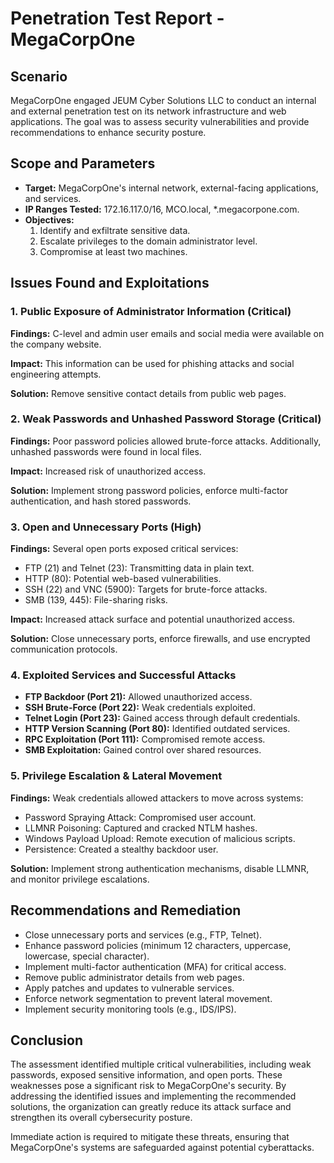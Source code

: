 <!DOCTYPE html>
<html lang="en">
<head>
    <meta charset="UTF-8">
    <meta name="viewport" content="width=device-width, initial-scale=1.0">
    <title>Penetration Test Report - MegaCorpOne</title>
</head>
<body>
    <h1>Penetration Test Report - MegaCorpOne</h1>
    
  <h2>Scenario</h2>
    <p>MegaCorpOne engaged JEUM Cyber Solutions LLC to conduct an internal and external penetration test on its network infrastructure and web applications. The goal was to assess security vulnerabilities and provide recommendations to enhance security posture.</p>
    
  <h2>Scope and Parameters</h2>
    <ul>
        <li><strong>Target:</strong> MegaCorpOne's internal network, external-facing applications, and services.</li>
        <li><strong>IP Ranges Tested:</strong> 172.16.117.0/16, MCO.local, *.megacorpone.com.</li>
        <li><strong>Objectives:</strong>
            <ol>
                <li>Identify and exfiltrate sensitive data.</li>
                <li>Escalate privileges to the domain administrator level.</li>
                <li>Compromise at least two machines.</li>
            </ol>
        </li>
    </ul>
    
   <h2>Issues Found and Exploitations</h2>
    
  <h3>1. Public Exposure of Administrator Information (Critical)</h3>
    <p><strong>Findings:</strong> C-level and admin user emails and social media were available on the company website.</p>
    <p><strong>Impact:</strong> This information can be used for phishing attacks and social engineering attempts.</p>
    <p><strong>Solution:</strong> Remove sensitive contact details from public web pages.</p>
    
  <h3>2. Weak Passwords and Unhashed Password Storage (Critical)</h3>
    <p><strong>Findings:</strong> Poor password policies allowed brute-force attacks. Additionally, unhashed passwords were found in local files.</p>
    <p><strong>Impact:</strong> Increased risk of unauthorized access.</p>
    <p><strong>Solution:</strong> Implement strong password policies, enforce multi-factor authentication, and hash stored passwords.</p>
    
   <h3>3. Open and Unnecessary Ports (High)</h3>
    <p><strong>Findings:</strong> Several open ports exposed critical services:</p>
    <ul>
        <li>FTP (21) and Telnet (23): Transmitting data in plain text.</li>
        <li>HTTP (80): Potential web-based vulnerabilities.</li>
        <li>SSH (22) and VNC (5900): Targets for brute-force attacks.</li>
        <li>SMB (139, 445): File-sharing risks.</li>
    </ul>
    <p><strong>Impact:</strong> Increased attack surface and potential unauthorized access.</p>
    <p><strong>Solution:</strong> Close unnecessary ports, enforce firewalls, and use encrypted communication protocols.</p>
    
   <h3>4. Exploited Services and Successful Attacks</h3>
    <ul>
        <li><strong>FTP Backdoor (Port 21):</strong> Allowed unauthorized access.</li>
        <li><strong>SSH Brute-Force (Port 22):</strong> Weak credentials exploited.</li>
        <li><strong>Telnet Login (Port 23):</strong> Gained access through default credentials.</li>
        <li><strong>HTTP Version Scanning (Port 80):</strong> Identified outdated services.</li>
        <li><strong>RPC Exploitation (Port 111):</strong> Compromised remote access.</li>
        <li><strong>SMB Exploitation:</strong> Gained control over shared resources.</li>
    </ul>
    
  <h3>5. Privilege Escalation & Lateral Movement</h3>
    <p><strong>Findings:</strong> Weak credentials allowed attackers to move across systems:</p>
    <ul>
        <li>Password Spraying Attack: Compromised user account.</li>
        <li>LLMNR Poisoning: Captured and cracked NTLM hashes.</li>
        <li>Windows Payload Upload: Remote execution of malicious scripts.</li>
        <li>Persistence: Created a stealthy backdoor user.</li>
    </ul>
    <p><strong>Solution:</strong> Implement strong authentication mechanisms, disable LLMNR, and monitor privilege escalations.</p>
    
   <h2>Recommendations and Remediation</h2>
    <ul>
        <li>Close unnecessary ports and services (e.g., FTP, Telnet).</li>
        <li>Enhance password policies (minimum 12 characters, uppercase, lowercase, special character).</li>
        <li>Implement multi-factor authentication (MFA) for critical access.</li>
        <li>Remove public administrator details from web pages.</li>
        <li>Apply patches and updates to vulnerable services.</li>
        <li>Enforce network segmentation to prevent lateral movement.</li>
        <li>Implement security monitoring tools (e.g., IDS/IPS).</li>
    </ul>
    
   <h2>Conclusion</h2>
    <p>The assessment identified multiple critical vulnerabilities, including weak passwords, exposed sensitive information, and open ports. These weaknesses pose a significant risk to MegaCorpOne's security. By addressing the identified issues and implementing the recommended solutions, the organization can greatly reduce its attack surface and strengthen its overall cybersecurity posture.</p>
    <p>Immediate action is required to mitigate these threats, ensuring that MegaCorpOne's systems are safeguarded against potential cyberattacks.</p>
</body>
</html>

